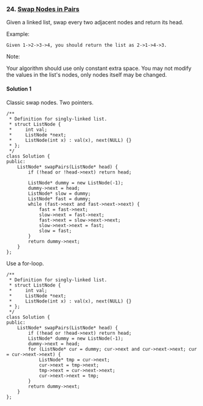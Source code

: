 ### 24\. [Swap Nodes in Pairs](https://leetcode.com/problems/swap-nodes-in-pairs/)

Given a linked list, swap every two adjacent nodes and return its head.

Example:
```
Given 1->2->3->4, you should return the list as 2->1->4->3.
```
Note:

Your algorithm should use only constant extra space.
You may not modify the values in the list's nodes, only nodes itself may be changed.

#### Solution 1

Classic swap nodes. Two pointers.

```
/**
 * Definition for singly-linked list.
 * struct ListNode {
 *     int val;
 *     ListNode *next;
 *     ListNode(int x) : val(x), next(NULL) {}
 * };
 */
class Solution {
public:
    ListNode* swapPairs(ListNode* head) {
        if (!head or !head->next) return head;
        
        ListNode* dummy = new ListNode(-1);
        dummy->next = head;
        ListNode* slow = dummy;
        ListNode* fast = dummy;
        while (fast->next and fast->next->next) {
            fast = fast->next;
            slow->next = fast->next;
            fast->next = slow->next->next;
            slow->next->next = fast;
            slow = fast;
        }
        return dummy->next;
    }
};
```

Use a for-loop.

```
/**
 * Definition for singly-linked list.
 * struct ListNode {
 *     int val;
 *     ListNode *next;
 *     ListNode(int x) : val(x), next(NULL) {}
 * };
 */
class Solution {
public:
    ListNode* swapPairs(ListNode* head) {
        if (!head or !head->next) return head;
        ListNode* dummy = new ListNode(-1);
        dummy->next = head;
        for (ListNode* cur = dummy; cur->next and cur->next->next; cur = cur->next->next) {
            ListNode* tmp = cur->next;
            cur->next = tmp->next;
            tmp->next = cur->next->next;
            cur->next->next = tmp;
        }
        return dummy->next;
    }
};
```
